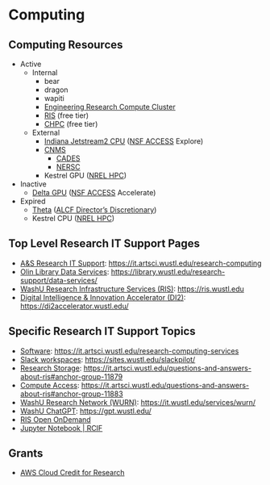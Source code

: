 # Computing

## Computing Resources

* Active
  * Internal
    * bear
    * dragon
    * wapiti
    * [Engineering Research Compute Cluster](https://washu.atlassian.net/wiki/spaces/EIKB/pages/184582522/Research+Compute+Cluster)
    * [RIS](https://ris.wustl.edu/) (free tier)
    * [CHPC](https://docs.chpc.wustl.edu/) (free tier)
  * External
    * [Indiana Jetstream2 CPU](https://docs.jetstream-cloud.org/) ([NSF ACCESS](https://allocations.access-ci.org/) Explore)
    * [CNMS](https://www.ornl.gov/facility/cnms)
      * [CADES](https://www.cades.ornl.gov/)
      * [NERSC](https://www.nersc.gov/)
    * Kestrel GPU ([NREL HPC](https://www.nrel.gov/hpc/))
* Inactive
  * [Delta GPU](https://docs.ncsa.illinois.edu/systems/delta/en/latest/) ([NSF ACCESS](https://allocations.access-ci.org/) Accelerate)
* Expired
  * [Theta](https://www.alcf.anl.gov/) ([ALCF Director’s Discretionary](https://www.alcf.anl.gov/science/directors-discretionary-allocation-program))
  * Kestrel CPU ([NREL HPC](https://www.nrel.gov/hpc/))

## Top Level Research IT Support Pages

* [A\&S Research IT Support](https://it.artsci.wustl.edu/research-computing): https://it.artsci.wustl.edu/research-computing
* [Olin Library Data Services](https://library.wustl.edu/research-support/data-services/): https://library.wustl.edu/research-support/data-services/
* [WashU Research Infrastructure Services (RIS)](https://ris.wustl.edu): https://ris.wustl.edu
* [Digital Intelligence & Innovation Accelerator (DI2)](https://di2accelerator.wustl.edu/): https://di2accelerator.wustl.edu/

## Specific Research IT Support Topics

* [﻿﻿Software](https://it.artsci.wustl.edu/research-computing-services): https://it.artsci.wustl.edu/research-computing-services
* [Slack workspaces](https://sites.wustl.edu/slackpilot/): https://sites.wustl.edu/slackpilot/
* [Research Storage](https://it.artsci.wustl.edu/questions-and-answers-about-ris#anchor-group-11879): https://it.artsci.wustl.edu/questions-and-answers-about-ris#anchor-group-11879
* [Compute Access](https://it.artsci.wustl.edu/questions-and-answers-about-ris#anchor-group-11883): https://it.artsci.wustl.edu/questions-and-answers-about-ris#anchor-group-11883
* [WashU Research Network (WURN)](https://it.wustl.edu/services/wurn/): https://it.wustl.edu/services/wurn/
* [WashU ChatGPT](https://gpt.wustl.edu/): https://gpt.wustl.edu/
* [RIS Open OnDemand](https://docs.ris.wustl.edu/doc/compute/compute-ood.html#compute-ood)
* [Jupyter Notebook | RCIF](https://docs.chpc.wustl.edu/software/jupyter-notebook.html)

## Grants

* [AWS Cloud Credit for Research](https://aws.amazon.com/government-education/research-and-technical-computing/cloud-credit-for-research/)

